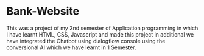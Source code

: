 # Bank-Website
This was a project of my 2nd semester of Application programming in which I have learnt HTML, CSS, Javascript and made this project in additional we have integrated the Chatbot using dialogflow console using the conversional AI which we have learnt in 1 Semester. 
